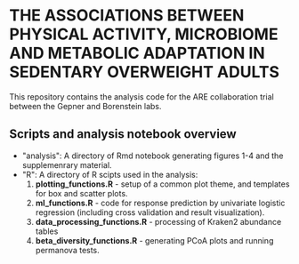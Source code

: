 # THE ASSOCIATIONS BETWEEN PHYSICAL ACTIVITY, MICROBIOME AND METABOLIC ADAPTATION IN SEDENTARY OVERWEIGHT ADULTS

This repository contains the analysis code for the ARE collaboration trial between the Gepner and Borenstein labs. 


## Scripts and analysis notebook overview 

* "analysis": A directory of Rmd notebook generating figures 1-4 and the supplemenrary material. 
* "R": A directory of R scipts used in the analysis:
	1. **plotting_functions.R** - setup of a common plot theme, and templates for box and scatter plots. 
	2. **ml_functions.R** - code for response prediction by univariate logistic regression (including cross validation and result visualization). 
	3. **data_processing_functions.R** - processing of Kraken2 abundance tables
	4. **beta_diversity_functions.R** - generating PCoA plots and running permanova tests. 
